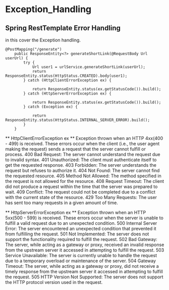 # Exception_Handling
## Spring RestTemplate Error Handling
in this cover the Exception handling.

```
@PostMapping("/generate")
	public ResponseEntity<?> generateShortLink(@RequestBody Url userUrl) {
		try {
			Url user1 = urlService.generateShortLink(userUrl);
			return ResponseEntity.status(HttpStatus.CREATED).body(user1);
		} catch (HttpClientErrorException ex) {

			return ResponseEntity.status(ex.getStatusCode()).build();
		} catch (HttpServerErrorException ex) {

			return ResponseEntity.status(ex.getStatusCode()).build();
		} catch (Exception ex) {

			return ResponseEntity.status(HttpStatus.INTERNAL_SERVER_ERROR).build();
		}
	}
```

** HttpClientErrorException ex **
Exception thrown when an HTTP 4xx(400 - 499) is received.
These errors occur when the client (i.e., the user agent making the request) sends a request that the server cannot fulfill or process.
400 Bad Request: The server cannot understand the request due to invalid syntax.
401 Unauthorized: The client must authenticate itself to get the requested response.
403 Forbidden: The server understands the request but refuses to authorize it.
404 Not Found: The server cannot find the requested resource.
405 Method Not Allowed: The method specified in the request is not allowed for the resource.
408 Request Timeout: The client did not produce a request within the time that the server was prepared to wait.
409 Conflict: The request could not be completed due to a conflict with the current state of the resource.
429 Too Many Requests: The user has sent too many requests in a given amount of time.

** HttpServerErrorException ex **
Exception thrown when an HTTP 5xx(500 - 599) is received.
These errors occur when the server is unable to fulfill a valid request due to an unexpected condition.
500 Internal Server Error: The server encountered an unexpected condition that prevented it from fulfilling the request.
501 Not Implemented: The server does not support the functionality required to fulfill the request.
502 Bad Gateway: The server, while acting as a gateway or proxy, received an invalid response from the upstream server it accessed in attempting to fulfill the request.
503 Service Unavailable: The server is currently unable to handle the request due to a temporary overload or maintenance of the server.
504 Gateway Timeout: The server, while acting as a gateway or proxy, did not receive a timely response from the upstream server it accessed in attempting to fulfill the request.
505 HTTP Version Not Supported: The server does not support the HTTP protocol version used in the request.


<!-- Heling hand Link --> 
<!-- https://www.baeldung.com/spring-rest-template-error-handling -->
